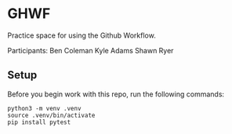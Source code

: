 
# GHWF

Practice space for using the Github Workflow.

Participants:
Ben Coleman
Kyle Adams
Shawn Ryer

## Setup

Before you begin work with this repo, run the following commands:

```
python3 -m venv .venv
source .venv/bin/activate
pip install pytest
```
